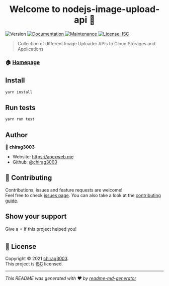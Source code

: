 <h1 align="center">Welcome to nodejs-image-upload-api 👋</h1>
<p>
  <img alt="Version" src="https://img.shields.io/badge/version-1.0.0-blue.svg?cacheSeconds=2592000" />
  <a href="https://github.com/chirag3003/nodejs-image-upload-api#readme" target="_blank">
    <img alt="Documentation" src="https://img.shields.io/badge/documentation-yes-brightgreen.svg" />
  </a>
  <a href="https://github.com/chirag3003/nodejs-image-upload-api/graphs/commit-activity" target="_blank">
    <img alt="Maintenance" src="https://img.shields.io/badge/Maintained%3F-yes-green.svg" />
  </a>
  <a href="https://github.com/chirag3003/nodejs-image-upload-api/blob/master/LICENSE" target="_blank">
    <img alt="License: ISC" src="https://img.shields.io/github/license/chirag3003/nodejs-image-upload-api" />
  </a>
</p>

> Collection of different Image Uploader APIs to Cloud Storages and Applications

### 🏠 [Homepage](https://github.com/chirag3003/nodejs-image-upload-api#readme)

## Install

```sh
yarn install
```

## Run tests

```sh
yarn run test
```

## Author

👤 **chirag3003**

* Website: https://apexweb.me
* Github: [@chirag3003](https://github.com/chirag3003)

## 🤝 Contributing

Contributions, issues and feature requests are welcome!<br />Feel free to check [issues page](https://github.com/chirag3003/nodejs-image-upload-api/issues). You can also take a look at the [contributing guide](https://github.com/chirag3003/nodejs-image-upload-api/blob/master/CONTRIBUTING.md).

## Show your support

Give a ⭐️ if this project helped you!

## 📝 License

Copyright © 2021 [chirag3003](https://github.com/chirag3003).<br />
This project is [ISC](https://github.com/chirag3003/nodejs-image-upload-api/blob/master/LICENSE) licensed.

***
_This README was generated with ❤️ by [readme-md-generator](https://github.com/kefranabg/readme-md-generator)_